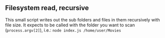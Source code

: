 ## Filesystem read, recursive

This small script writes out the sub folders and files in them recursively with file size.
It expects to be called with the folder you want to scan (`process.argv[2]`), i.e.:
`node index.js /home/user/Movies`
